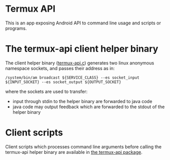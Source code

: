 Termux API
==========
This is an app exposing Android API to command line usage and scripts or programs.

The termux-api client helper binary
===================================
The client helper binary ([termux-api.c](https://github.com/termux/termux-packages/blob/master/packages/termux-api/termux-api.c))
generates two linux anonymous namespace sockets, and passes their address as in:
	
	/system/bin/am broadcast ${SERVICE_CLASS} --es socket_input ${INPUT_SOCKET} --es socket_output ${OUTPUT_SOCKET}

where the sockets are used to transfer:

- input through stdin to the helper binary are forwarded to java code
- java code may output feedback which are forwarded to the stdout of the helper binary

Client scripts
==============
Client scripts which processes command line arguments before calling the termux-api helper binary are available in [the termux-api package](https://github.com/termux/termux-packages/tree/master/packages/termux-api).
